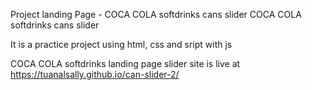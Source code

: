 Project landing Page - COCA COLA softdrinks cans slider
COCA COLA softdrinks cans slider

It is a practice project using html, css and sript with js

COCA COLA softdrinks landing page slider site is live at https://tuanalsally.github.io/can-slider-2/
